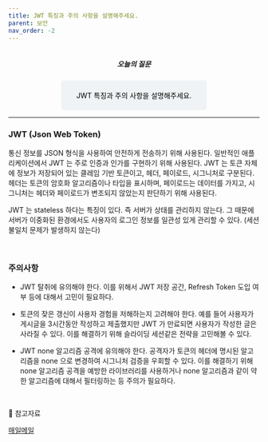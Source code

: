 ```yaml
---
title: JWT 특징과 주의 사항을 설명해주세요.
parent: 보안
nav_order: -2
---
```


<div style="text-align: center; display: flex;
    flex-direction: column;
    align-items: center;">
    <h5>오늘의 질문</h5>
    <div style="color: black; background-color: #F0F3F5; border-radius: 5px; width: 50%; padding: 20px;">
    JWT 특징과 주의 사항을 설명해주세요.
    </div>
</div>

---

<!-- ### 나의 답변
``` markdown
stateless 하다는 특징이 있다. 인증 정보를 클라이언트, 서버 어디 하나에 저장하지 않고 토큰으로 저장해서 그 토큰을 주고 받으며 인증 정보를 통신한다.
주의 사항은 토큰 하나에 사용자의 정보가 담겨있으니 보안에 주의해야 한다는 점이다.
``` -->

### JWT (Json Web Token)

통신 정보를 JSON 형식을 사용하여 안전하게 전송하기 위해 사용된다. 일반적인 애플리케이션에서 JWT 는 주로 인증과 인가를 구현하기 위해 사용된다. JWT 는 토큰 자체에 정보가 저장되어 있는 클레임 기반 토큰이고, 헤더, 페이로드, 시그니처로 구분된다. 헤더는 토큰의 암호화 알고리즘이나 타입을 표시하며, 페이로드는 데이터를 가지고, 시그니처는 헤더와 페이로드가 변조되지 않았는지 판단하기 위해 사용된다.

JWT 는 stateless 하다는 특징이 있다. 즉 서버가 상태를 관리하지 않는다. 그 때문에 서버가 이중화된 환경에서도 사용자의 로그인 정보를 일관성 있게 관리할 수 있다. (세션 불일치 문제가 발생하지 않는다)

<br>

### 주의사항

- JWT 탈취에 유의해야 한다. 이를 위해서 JWT 저장 공간, Refresh Token 도입 여부 등에 대해서 고민이 필요하다.

- 토큰의 잦은 갱신이 사용자 경험을 저해하는지 고려해야 한다. 예를 들어 사용자가 게시글을 3시간동안 작성하고 제출했지만 JWT 가 만료되면 사용자가 작성한 글은 사라질 수 있다. 이를 해결하기 위해 슬라이딩 세션같은 전략을 고민해볼 수 있다.

- JWT none 알고리즘 공격에 유의해야 한다. 공격자가 토큰의 헤더에 명시된 알고리즘을 none 으로 변경하여 시그니처 검증을 우회할 수 있다. 이를 해결하기 위해 none 알고리즘 공격을 예방한 라이브러리를 사용하거나 none 알고리즘과 같이 약한 알고리즘에 대해서 필터링하는 등 주의가 필요하다.

<br>

🔖 참고자료

[매일메일](https://www.maeil-mail.kr/question/174)